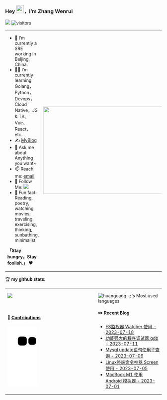 ### Hey <img src="https://media.giphy.com/media/hvRJCLFzcasrR4ia7z/giphy.gif" width="25px" height="25px">，I’m Zhang Wenrui

![](https://img.shields.io/badge/dynamic/json?color=2bb24c&label=Feedly%20RSS&query=%24.data.totalSubs&url=https%3A%2F%2Fapi.spencerwoo.com%2Fsubstats%2F%3Fsource%3Dfeedly%26queryKey%3Dhttps%3A%2F%2Fchegva.com%2Ffeed%2F&logo=feedly)
![visitors](https://visitor-badge.glitch.me/badge?page_id=huanguang-z.huanguang-z&left_color=gray&right_color=blue)

<table>
<tr>
<td width="58%">
  
- 🤖 I’m currently a SRE working in Beijing, China.
- 👨‍💻 I’m currently learning Golang，Python，Devops，Cloud Native，JS & TS、Vue、React，etc...
- ✍️ [MyBlog](https://chegva.com)
- 💬 Ask me about Anything you want~
- 📫 Reach me: [email](mailto:huanguang-z@foxmail.com)
- 👏 Follow Me: [![](https://img.shields.io/github/followers/huanguang-z?label=follow%20me&style=social)](https://github.com/huanguang-z/)
- 🎣 Fun fact: Reading, poetry, watching movies, traveling, exercising, thinking, sunbathing, minimalist

**「Stay hungry，Stay foolish.」** ❤️

</td>
<td width="42%">
<img src="https://github.com/huanguang-z/huanguang-z/blob/main/.github/workflows/Le%20Petit%20Prince.gif" width="500" height="280">
</td>
</tr>
</table>

🏆 **my github stats:**

<table>
<tr>
<td valign="top"  width="58%">
  
  ![](https://github-readme-stats.vercel.app/api?username=huanguang-z)
  
  <br>

#### 🐍 [Contributions](https://raw.githubusercontent.com/huanguang-z/huanguang-z/main/assets/github-contribution-grid-snake.svg)

![](https://raw.githubusercontent.com/huanguang-z/huanguang-z/main/assets/github-contribution-grid-snake.svg)

</td>
<td valign="top"  width="42%">
  
  ![huanguang-z's Most used languages](https://github-readme-stats.vercel.app/api/top-langs/?username=huanguang-z&layout=compact&hide_border=true&langs_count=10)

#### ✏️ [Recent Blog](https://chegva.com)

- [ES监视器 Watcher 使用 - 2023-07-18](https://chegva.com/5750.html)
- [功能强大的程序调试器 gdb - 2023-07-11](https://chegva.com/5748.html)
- [Mysql update语句使用子查询 - 2023-07-06](https://chegva.com/5744.html)
- [Linux终端命令神器 Screen 使用 - 2023-07-05](https://chegva.com/5741.html)
- [MacBook M1 使用 Android 模拟器 - 2023-07-01](https://chegva.com/5739.html)
</td>
</tr>
</table>
